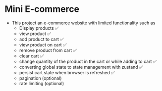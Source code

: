 # Mini E-commerce

- This project an e-commerce website with limited functionality such as
  - Display products ✅
  - view product ✅
  - add product to cart ✅
  - view product on cart ✅
  - remove product from cart ✅
  - clear cart ✅
  - change quantity of the product in the cart or while adding to cart ✅
  - converting global state to state management with zustand ✅
  - persist cart state when browser is refreshed ✅
  - pagination (optional)
  - rate limiting (optional)
